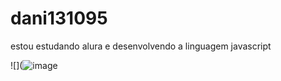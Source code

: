 # dani131095
estou estudando alura e desenvolvendo a linguagem javascript

![](![image](https://www.google.com/url?sa=i&url=https%3A%2F%2Fbr.pinterest.com%2Fpin%2F352899320785961286%2F&psig=AOvVaw3CtaCFCsKjv5vKHANhZ16J&ust=1718977727591000&source=images&cd=vfe&opi=89978449&ved=0CA4QjRxqFwoTCPizo5ip6oYDFQAAAAAdAAAAABAE)

